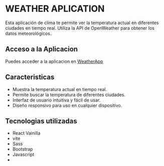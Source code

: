 # WEATHER APLICATION

Esta aplicación de clima te permite ver la temperatura actual en diferentes ciudades en tiempo real. Utiliza la API de OpenWeather para obtener los datos meteorológicos.

## Acceso a la Aplicacion

Puedes acceder a la aplicacion en [WeatherApp](https://weather-aplication-six.vercel.app/)

## Caracteristicas

* Muestra la temperatura actual en tiempo real.
* Permite buscar la temperatura de diferentes ciudades.
* Interfaz de usuario intuitiva y fácil de usar.
* Diseño responsivo para uso en cualquier dispositivo.

## Tecnologias utilizadas

* React Vainilla
* vite
* Sass
* Bootstrap
* Javascript
* 




